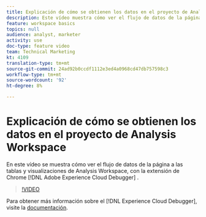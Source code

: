 ```yaml
---
title: Explicación de cómo se obtienen los datos en el proyecto de Analysis Workspace
description: Este vídeo muestra cómo ver el flujo de datos de la página a las tablas y visualizaciones de Analysis Workspace, con la extensión Adobe Experience Cloud Debugger de Chrome.
feature: workspace basics
topics: null
audience: analyst, marketer
activity: use
doc-type: feature video
team: Technical Marketing
kt: 4109
translation-type: tm+mt
source-git-commit: 24ad92b0ccdf1112e3ed4a0968cd47db757598c3
workflow-type: tm+mt
source-wordcount: '92'
ht-degree: 8%

---
```



# Explicación de cómo se obtienen los datos en el proyecto de Analysis Workspace

En este vídeo se muestra cómo ver el flujo de datos de la página a las tablas y visualizaciones de Analysis Workspace, con la extensión de Chrome [!DNL Adobe Experience Cloud Debugger] .

>[!VIDEO](https://video.tv.adobe.com/v/31072/?quality=12)

Para obtener más información sobre el [!DNL Experience Cloud Debugger], visite la [documentación](https://docs.adobe.com/content/help/es-ES/debugger/using/experience-cloud-debugger.html).
